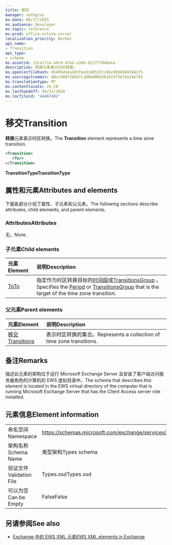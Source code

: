 ```yaml
---
title: 移交
manager: sethgros
ms.date: 09/17/2015
ms.audience: Developer
ms.topic: reference
ms.prod: office-online-server
localization_priority: Normal
api_name:
- Transition
api_type:
- schema
ms.assetid: 23ce171a-a9c9-47ed-a366-822777048eea
description: 转换元素表示时区转换。
ms.openlocfilehash: 05495eb4a493feedc88532cc4bc8b949493481f5
ms.sourcegitcommit: 88ec988f2bb67c1866d06b361615f3674a24e795
ms.translationtype: MT
ms.contentlocale: zh-CN
ms.lasthandoff: 05/31/2020
ms.locfileid: "44467492"
---
```

# <a name="transition"></a><span data-ttu-id="f34c3-103">移交</span><span class="sxs-lookup"><span data-stu-id="f34c3-103">Transition</span></span>

<span data-ttu-id="f34c3-104">**转换**元素表示时区转换。</span><span class="sxs-lookup"><span data-stu-id="f34c3-104">The **Transition** element represents a time zone transition.</span></span> 
  
```xml
<Transition>
   <To/>
</Transition>
```

 <span data-ttu-id="f34c3-105">**TransitionType**</span><span class="sxs-lookup"><span data-stu-id="f34c3-105">**TransitionType**</span></span>
## <a name="attributes-and-elements"></a><span data-ttu-id="f34c3-106">属性和元素</span><span class="sxs-lookup"><span data-stu-id="f34c3-106">Attributes and elements</span></span>

<span data-ttu-id="f34c3-107">下面各部分介绍了属性、子元素和父元素。</span><span class="sxs-lookup"><span data-stu-id="f34c3-107">The following sections describe attributes, child elements, and parent elements.</span></span>
  
### <a name="attributes"></a><span data-ttu-id="f34c3-108">Attributes</span><span class="sxs-lookup"><span data-stu-id="f34c3-108">Attributes</span></span>

<span data-ttu-id="f34c3-109">无。</span><span class="sxs-lookup"><span data-stu-id="f34c3-109">None.</span></span>
  
### <a name="child-elements"></a><span data-ttu-id="f34c3-110">子元素</span><span class="sxs-lookup"><span data-stu-id="f34c3-110">Child elements</span></span>

|<span data-ttu-id="f34c3-111">**元素**</span><span class="sxs-lookup"><span data-stu-id="f34c3-111">**Element**</span></span>|<span data-ttu-id="f34c3-112">**说明**</span><span class="sxs-lookup"><span data-stu-id="f34c3-112">**Description**</span></span>|
|:-----|:-----|
|[<span data-ttu-id="f34c3-113">To</span><span class="sxs-lookup"><span data-stu-id="f34c3-113">To</span></span>](to.md) <br/> |<span data-ttu-id="f34c3-114">指定作为时区转换目标的[时间段](period.md)或[TransitionsGroup](transitionsgroup.md) 。</span><span class="sxs-lookup"><span data-stu-id="f34c3-114">Specifies the [Period](period.md) or [TransitionsGroup](transitionsgroup.md) that is the target of the time zone transition.</span></span>  <br/> |
   
### <a name="parent-elements"></a><span data-ttu-id="f34c3-115">父元素</span><span class="sxs-lookup"><span data-stu-id="f34c3-115">Parent elements</span></span>

|<span data-ttu-id="f34c3-116">**元素**</span><span class="sxs-lookup"><span data-stu-id="f34c3-116">**Element**</span></span>|<span data-ttu-id="f34c3-117">**说明**</span><span class="sxs-lookup"><span data-stu-id="f34c3-117">**Description**</span></span>|
|:-----|:-----|
|[<span data-ttu-id="f34c3-118">移交</span><span class="sxs-lookup"><span data-stu-id="f34c3-118">Transitions</span></span>](transitions.md) <br/> |<span data-ttu-id="f34c3-119">表示时区转换的集合。</span><span class="sxs-lookup"><span data-stu-id="f34c3-119">Represents a collection of time zone transitions.</span></span>  <br/> |
   
## <a name="remarks"></a><span data-ttu-id="f34c3-120">备注</span><span class="sxs-lookup"><span data-stu-id="f34c3-120">Remarks</span></span>

<span data-ttu-id="f34c3-121">描述此元素的架构位于运行 Microsoft Exchange Server 且安装了客户端访问服务器角色的计算机的 EWS 虚拟目录中。</span><span class="sxs-lookup"><span data-stu-id="f34c3-121">The schema that describes this element is located in the EWS virtual directory of the computer that is running Microsoft Exchange Server that has the Client Access server role installed.</span></span>
  
## <a name="element-information"></a><span data-ttu-id="f34c3-122">元素信息</span><span class="sxs-lookup"><span data-stu-id="f34c3-122">Element information</span></span>

|||
|:-----|:-----|
|<span data-ttu-id="f34c3-123">命名空间</span><span class="sxs-lookup"><span data-stu-id="f34c3-123">Namespace</span></span>  <br/> |https://schemas.microsoft.com/exchange/services/2006/types  <br/> |
|<span data-ttu-id="f34c3-124">架构名称</span><span class="sxs-lookup"><span data-stu-id="f34c3-124">Schema Name</span></span>  <br/> |<span data-ttu-id="f34c3-125">类型架构</span><span class="sxs-lookup"><span data-stu-id="f34c3-125">Types schema</span></span>  <br/> |
|<span data-ttu-id="f34c3-126">验证文件</span><span class="sxs-lookup"><span data-stu-id="f34c3-126">Validation File</span></span>  <br/> |<span data-ttu-id="f34c3-127">Types.xsd</span><span class="sxs-lookup"><span data-stu-id="f34c3-127">Types.xsd</span></span>  <br/> |
|<span data-ttu-id="f34c3-128">可以为空</span><span class="sxs-lookup"><span data-stu-id="f34c3-128">Can be Empty</span></span>  <br/> |<span data-ttu-id="f34c3-129">False</span><span class="sxs-lookup"><span data-stu-id="f34c3-129">False</span></span>  <br/> |
   
## <a name="see-also"></a><span data-ttu-id="f34c3-130">另请参阅</span><span class="sxs-lookup"><span data-stu-id="f34c3-130">See also</span></span>



- [<span data-ttu-id="f34c3-131">Exchange 中的 EWS XML 元素</span><span class="sxs-lookup"><span data-stu-id="f34c3-131">EWS XML elements in Exchange</span></span>](ews-xml-elements-in-exchange.md)

